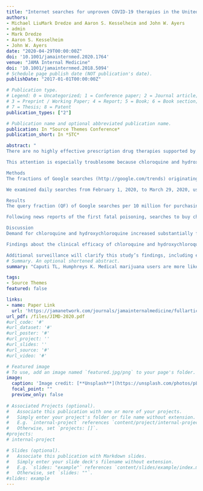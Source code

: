 ```yaml
---
title: "Internet searches for unproven COVID-19 therapies in the United States"
authors:
- Michael LiuMark Dredze and Aaron S. Kesselheim and John W. Ayers
- admin
- Mark Dredze
- Aaron S. Kesselheim
- John W. Ayers
date: "2020-04-29T00:00:00Z"
doi: '10.1001/jamainternmed.2020.1764'
venue: "JAMA Internal Medicine"
doi: '10.1001/jamainternmed.2018.5094'
# Schedule page publish date (NOT publication's date). 
publishDate: "2017-01-01T00:00:00Z"

# Publication type.
# Legend: 0 = Uncategorized; 1 = Conference paper; 2 = Journal article;
# 3 = Preprint / Working Paper; 4 = Report; 5 = Book; 6 = Book section;
# 7 = Thesis; 8 = Patent 
publication_types: ["2"]

# Publication name and optional abbreviated publication name. 
publication: In *Source Themes Conference*
publication_short: In *STC*

abstract: "
There are no highly effective prescription drug therapies supported by any reliable evidence for the ongoing coronavirus disease 2019 (COVID-19) pandemic of severe acute respiratory syndrome coronavirus 2. However, fears among the public can lead to searches for unproven therapies. Therefore, when several high-profile figures, including entrepreneur Elon Musk and President Donald Trump, endorsed the use of chloroquine, a malarial prophylaxis drug, and hydroxychloroquine (with the antibiotic azithromycin), a lupus and rheumatoid arthritis treatment, to treat COVID-19, it drew massive public attention that could shape individual decision-making.

This attention is especially troublesome because chloroquine and hydroxychloroquine (1) are thus far only known to inhibit severe acute respiratory syndrome coronavirus 2 in vitro,1 (2) have potential cardiovascular toxic effects,2 and (3) can be confused with commercially available chloroquine-containing products, such as aquarium cleaner. Poisonings, including 1 fatality, attributed to persons taking chloroquine to prevent or treat COVID-19 without the supervision of a licensed physician have already been reported.3 To better understand the scope of demand for these drugs, we examined internet searches indicative of shopping for chloroquine and hydroxychloroquine.4

Methods
The fractions of Google searches (http://google.com/trends) originating from the United States that included the terms buy, order, Amazon, eBay, or Walmart (the latter being the top 3 e-commerce companies) in combination with chloroquine or hydroxychloroquine per 10 million total searches were monitored. Raw search volumes were inferred using Comscore estimates (https://comscore.com).

We examined daily searches from February 1, 2020, to March 29, 2020, using the date Musk endorsed the drugs on March 16 as the cut point for when knowledge of using chloroquine and hydroxychloroquine became widespread to compare observed search volumes with expected search volumes. We evaluated 2 postperiods of interest: (1) all days after March 16 (the entire period, including when President Trump first endorsed these drugs on March 19) and (2) all days after March 22 (when news reports on chloroquine-related poisonings were published). Expected volumes were calculated using Hyndman and Khandakar’s algorithm,5 and the ratio of observed and counterfactual volumes with bootstrap confidence intervals were computed using R Software, version3.6.3 (R Foundation for Statistical Computing).

Results
The query fraction (QF) of Google searches per 10 million for purchasing chloroquine on February 1, March 16, March 22, and March 29 were 4.78 (equivalent to 542 estimated searches), 26.90 (3052 estimated searches), 66.16 (7506 estimated searches), and 19.19 (2177 estimated searches), respectively. The QFs for purchasing hydroxychloroquine on February 1, March 16, March 22, and March 29 were 4.35 (494 estimated searches), 7.68 (871 estimated searches), 79.37 (9006 estimated searches), and 31.95 (3625 estimated searches), respectively. Queries for purchasing chloroquine were 442% (95% CI, 215%-1220%) higher following high-profile claims that these drugs were effective COVID-19 therapies (Figure 1). Similarly, searches for purchasing hydroxychloroquine were 1389% (95% CI, 779%-2021%) higher (Figure 2). The first and largest spike in searches corresponded directly with Musk’s tweet and Trump’s first televised endorsements, respectively, with the latter occurring on March 19 (chloroquine QF, 249.58 [28 319 estimated searches]; and hydroxychloroquine QF, 179.00 [20 311 estimated searches]). These changes represent about 93 000 and 96 000 more searches than expected for chloroquine and hydroxychloroquine, respectively, with 216 000 total searches for both drugs over just 14 days.

Following news reports of the first fatal poisoning, searches to buy chloroquine or hydroxychloroquine remained substantially above expected levels at 212% (95% CI, 66%-1098%) and 1167% (95% CI, 628%-1741%) higher, respectively.

Discussion
Demand for chloroquine and hydroxychloroquine increased substantially following endorsements by high-profile figures and remained high even after a death attributable to chloroquine-containing products was reported. In times of public health crises, therapies not supported by adequate evidence—such as would lead to US Food and Drug Administration approval—should not be touted by public figures. Endorsements can lead to unsupervised use of the products with dangerous consequences to the people who take them, and hoarding of these medications can result in shortages for those who require them for legitimate health reasons. These negative consequences are magnified in this circumstance because chloroquine-containing products are commercially available to the public through such sites as Amazon.

Findings about the clinical efficacy of chloroquine and hydroxychloroquine were inconclusive at the time these drugs were promoted.6 Until such time as these or other drugs are found to be effective for COVID-19 treatment, regulatory agencies and public-facing companies should be actively mitigating the negative consequences of this misinformation. The US Food and Drug Administration should warn the public against procuring unapproved therapies unless prescribed. Google responded to COVID-19 by integrating an educational website into search results related to the outbreak, and this could be expanded to include searches for unapproved COVID-19 therapies. Similarly, retailers must establish warnings or withhold products that might be linked to use for COVID-19 treatment, as was exemplified by eBay’s removing chloroquine sales from its site.

Additional surveillance will clarify this study’s findings, including estimating the number of sales of chloroquine-containing products. Nonetheless, the present analysis suggests that in times of public health crises, demand for unproven and potentially hazardous COVID-19 treatments is massively increased by endorsements. Public health leaders, regulatory agencies, media, and retailers must amplify accurate information"
# Summary. An optional shortened abstract.
summary: "Caputi TL, Humphreys K. Medical marijuana users are more likely to use prescription drugs medically and nonmedically. Journal of Addiction Medicine. July/August 2018;12(4):295-299"

tags:
- Source Themes
featured: false

links:
- name: Paper Link
  url: 'https://jamanetwork.com/journals/jamainternalmedicine/fullarticle/2765361'
url_pdf: /files/JIMD-2020.pdf
#url_code: '#'
#url_dataset: '#'
#url_poster: '#'
#url_project: ''
#url_slides: ''
#url_source: '#'
#url_video: '#'

# Featured image
# To use, add an image named `featured.jpg/png` to your page's folder. 
image:
  caption: 'Image credit: [**Unsplash**](https://unsplash.com/photos/pLCdAaMFLTE)'
  focal_point: ""
  preview_only: false
 
# Associated Projects (optional).
#   Associate this publication with one or more of your projects.
#   Simply enter your project's folder or file name without extension.
#   E.g. `internal-project` references `content/project/internal-project/index.md`.
#   Otherwise, set `projects: []`.
#projects:
# internal-project

# Slides (optional).
#   Associate this publication with Markdown slides.
#   Simply enter your slide deck's filename without extension.
#   E.g. `slides: "example"` references `content/slides/example/index.md`.
#   Otherwise, set `slides: ""`.
#slides: example
---
```


